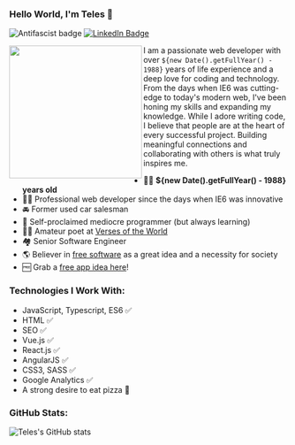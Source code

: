 ### Hello World, I'm Teles 👋

![Antifascist badge](https://img.shields.io/badge/dev-antifascista-red)
[![LinkedIn Badge](https://img.shields.io/badge/-jotateles-blue?logo=Linkedin&logoColor=white&link=https://www.linkedin.com/in/jotateles/)](https://www.linkedin.com/in/jotateles/)

<img src="https://openclipart.org/download/216306/jotateles.svg" align="left" width="240">

I am a passionate web developer with over `${new Date().getFullYear() - 1988}` years of life experience and a deep love for coding and technology. From the days when IE6 was cutting-edge to today's modern web, I've been honing my skills and expanding my knowledge. While I adore writing code, I believe that people are at the heart of every successful project. Building meaningful connections and collaborating with others is what truly inspires me.

* 👨‍🦲 **${new Date().getFullYear() - 1988} years old**
* 👨‍💻 Professional web developer since the days when IE6 was innovative
* 🚘 Former used car salesman
* 👄 Self-proclaimed mediocre programmer (but always learning)
* 👨‍🎨 Amateur poet at [Verses of the World](https://www.versosdomundo.com.br/livro)
* 🏘️ Senior Software Engineer
* 🌎 Believer in [free software](https://www.gnu.org/philosophy/free-sw.html) as a great idea and a necessity for society
* 🆓 Grab a [free app idea here](https://github.com/teles/awesome-ideas)!

### Technologies I Work With:
* JavaScript, Typescript, ES6 ✅
* HTML ✅
* SEO ✅
* Vue.js ✅
* React.js ✅
* AngularJS ✅
* CSS3, SASS ✅
* Google Analytics ✅
* A strong desire to eat pizza :pizza: 

### GitHub Stats:

![Teles's GitHub stats](https://github-readme-stats.vercel.app/api?username=teles&show_icons=true)
